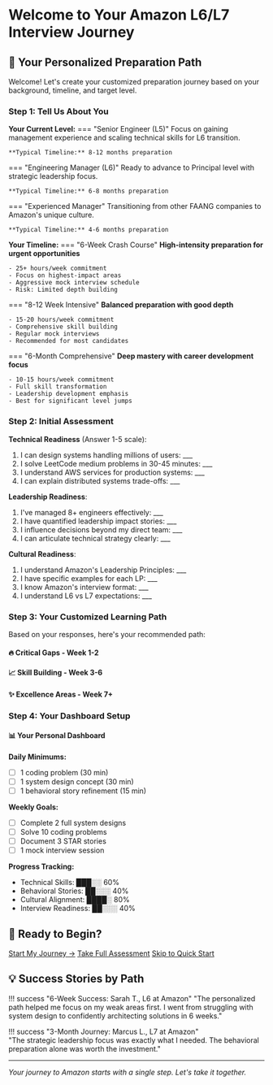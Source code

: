 # Welcome to Your Amazon L6/L7 Interview Journey

## 🎯 Your Personalized Preparation Path

Welcome! Let's create your customized preparation journey based on your background, timeline, and target level.

### Step 1: Tell Us About You

**Your Current Level:**
=== "Senior Engineer (L5)"
    Focus on gaining management experience and scaling technical skills for L6 transition.
    
    **Typical Timeline:** 8-12 months preparation
    
=== "Engineering Manager (L6)"
    Ready to advance to Principal level with strategic leadership focus.
    
    **Typical Timeline:** 6-8 months preparation

=== "Experienced Manager"
    Transitioning from other FAANG companies to Amazon's unique culture.
    
    **Typical Timeline:** 4-6 months preparation

**Your Timeline:**
=== "6-Week Crash Course"
    **High-intensity preparation for urgent opportunities**
    
    - 25+ hours/week commitment
    - Focus on highest-impact areas
    - Aggressive mock interview schedule
    - Risk: Limited depth building
    
=== "8-12 Week Intensive"
    **Balanced preparation with good depth**
    
    - 15-20 hours/week commitment
    - Comprehensive skill building
    - Regular mock interviews
    - Recommended for most candidates
    
=== "6-Month Comprehensive"
    **Deep mastery with career development focus**
    
    - 10-15 hours/week commitment
    - Full skill transformation
    - Leadership development emphasis
    - Best for significant level jumps

### Step 2: Initial Assessment

<div class="assessment-wizard">
  <div class="progress-bar">
    <div class="progress" style="width: 0%"></div>
  </div>
  
  **Technical Readiness** (Answer 1-5 scale):
  
  1. I can design systems handling millions of users: ___
  2. I solve LeetCode medium problems in 30-45 minutes: ___
  3. I understand AWS services for production systems: ___
  4. I can explain distributed systems trade-offs: ___
  
  **Leadership Readiness**:
  
  1. I've managed 8+ engineers effectively: ___
  2. I have quantified leadership impact stories: ___
  3. I influence decisions beyond my direct team: ___
  4. I can articulate technical strategy clearly: ___
  
  **Cultural Readiness**:
  
  1. I understand Amazon's Leadership Principles: ___
  2. I have specific examples for each LP: ___
  3. I know Amazon's interview format: ___
  4. I understand L6 vs L7 expectations: ___
</div>

### Step 3: Your Customized Learning Path

Based on your responses, here's your recommended path:

<div class="learning-path-generator">
  <div class="path-card high-priority">
    <h4>🔥 Critical Gaps - Week 1-2</h4>
    <ul id="critical-gaps"></ul>
  </div>
  
  <div class="path-card medium-priority">
    <h4>📈 Skill Building - Week 3-6</h4>
    <ul id="skill-gaps"></ul>
  </div>
  
  <div class="path-card low-priority">
    <h4>✨ Excellence Areas - Week 7+</h4>
    <ul id="excellence-areas"></ul>
  </div>
</div>

### Step 4: Your Dashboard Setup

<div class="dashboard-preview">
  <h4>📊 Your Personal Dashboard</h4>
  
  **Daily Minimums:**
  - [ ] 1 coding problem (30 min)
  - [ ] 1 system design concept (30 min) 
  - [ ] 1 behavioral story refinement (15 min)
  
  **Weekly Goals:**
  - [ ] Complete 2 full system designs
  - [ ] Solve 10 coding problems
  - [ ] Document 3 STAR stories
  - [ ] 1 mock interview session
  
  **Progress Tracking:**
  - Technical Skills: ███░░ 60%
  - Behavioral Stories: ██░░░ 40% 
  - Cultural Alignment: ████░ 80%
  - Interview Readiness: ██░░░ 40%
</div>

## 🚀 Ready to Begin?

<div class="action-buttons">
  <a href="getting-started-guided.md" class="btn primary">Start My Journey →</a>
  <a href="../practice/self-assessment.md" class="btn secondary">Take Full Assessment</a>
  <a href="quick-start.md" class="btn tertiary">Skip to Quick Start</a>
</div>

## 💡 Success Stories by Path

!!! success "6-Week Success: Sarah T., L6 at Amazon"
    "The personalized path helped me focus on my weak areas first. I went from struggling with system design to confidently architecting solutions in 6 weeks."

!!! success "3-Month Journey: Marcus L., L7 at Amazon"  
    "The strategic leadership focus was exactly what I needed. The behavioral preparation alone was worth the investment."

---

*Your journey to Amazon starts with a single step. Let's take it together.*